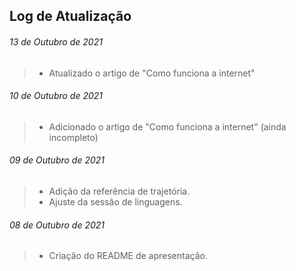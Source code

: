 ## Log de Atualização

###### 13 de Outubro de 2021

> - Atualizado o artigo de "Como funciona a internet"

###### 10 de Outubro de 2021

> * Adicionado o artigo de "Como funciona a internet" (ainda incompleto)

###### 09 de Outubro de 2021

> * Adição da referência de trajetória.
> * Ajuste da sessão de linguagens.

###### 08 de Outubro de 2021

> - Criação do README de apresentação.
